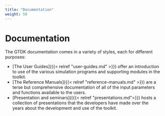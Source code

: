 ```yaml
---
title: "Documentation"
weight: 50
---
```


# Documentation

The GTDK documentation comes in a variety of styles, each for different purposes:
  + [The User Guides]({{< relref "user-guides.md" >}}) offer an introduction to use
    of the various simulation programs and supporting modules in the toolkit.
  + [The Reference Manuals]({{< relref "reference-manuals.md" >}}) are a terse
    but comprehensive documentation of all of the input parameters and functions
    available to the users.
  + [Presentation and seminars](({{< relref "presentations.md">}}) hosts a 
    collection of presentations that the developers have made over the years
    about the development and use of the toolkit.
    

